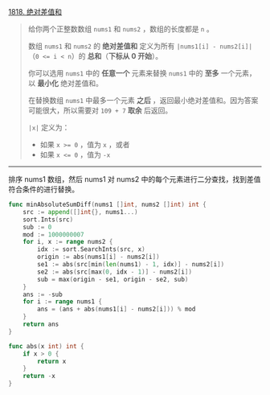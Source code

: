 [1818. 绝对差值和](https://leetcode.cn/problems/minimum-absolute-sum-difference/)

> 给你两个正整数数组 `nums1` 和 `nums2` ，数组的长度都是 `n` 。
>
> 数组 `nums1` 和 `nums2` 的 **绝对差值和** 定义为所有 `|nums1[i] - nums2[i]|`（`0 <= i < n`）的 **总和**（**下标从 0 开始**）。
>
> 你可以选用 `nums1` 中的 **任意一个** 元素来替换 `nums1` 中的 **至多** 一个元素，以 **最小化** 绝对差值和。
>
> 在替换数组 `nums1` 中最多一个元素 **之后** ，返回最小绝对差值和。因为答案可能很大，所以需要对 `109 + 7` **取余** 后返回。
>
> `|x|` 定义为：
>
> - 如果 `x >= 0` ，值为 `x` ，或者
> - 如果 `x <= 0` ，值为 `-x`

---

排序 nums1 数组，然后 nums1 对 nums2 中的每个元素进行二分查找，找到差值符合条件的进行替换。

```go
func minAbsoluteSumDiff(nums1 []int, nums2 []int) int {
    src := append([]int{}, nums1...)
    sort.Ints(src)
    sub := 0
    mod := 1000000007
    for i, x := range nums2 {
        idx := sort.SearchInts(src, x)
        origin := abs(nums1[i] - nums2[i])
        se1 := abs(src[min(len(nums1) - 1, idx)] - nums2[i])
        se2 := abs(src[max(0, idx - 1)] - nums2[i])
        sub = max(origin - se1, origin - se2, sub)
    }
    ans := -sub
    for i := range nums1 {
        ans = (ans + abs(nums1[i] - nums2[i])) % mod
    }
    return ans
}

func abs(x int) int {
    if x > 0 {
        return x
    }
    return -x
}
```

